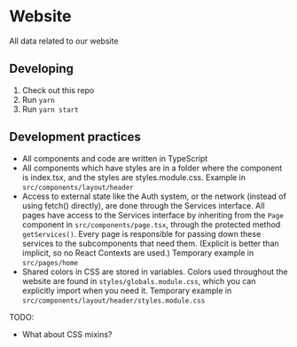 # Website

All data related to our website

## Developing

1. Check out this repo
2. Run `yarn`
3. Run `yarn start`

## Development practices

* All components and code are written in TypeScript
* All components which have styles are in a folder where the component is index.tsx, and the styles are styles.module.css. Example in `src/components/layout/header`
* Access to external state like the Auth system, or the network (instead of using fetch() directly), are done through the Services interface. All pages have access to the Services interface by inheriting from the `Page` component in `src/components/page.tsx`, through the protected method `getServices()`. Every page is responsible for passing down these services to the subcomponents that need them. (Explicit is better than implicit, so no React Contexts are used.) Temporary example in `src/pages/home`
* Shared colors in CSS are stored in variables. Colors used throughout the website are found in `styles/globals.module.css`, which you can explicitly import when you need it. Temporary example in `src/components/layout/header/styles.module.css`

TODO:
* What about CSS mixins?
